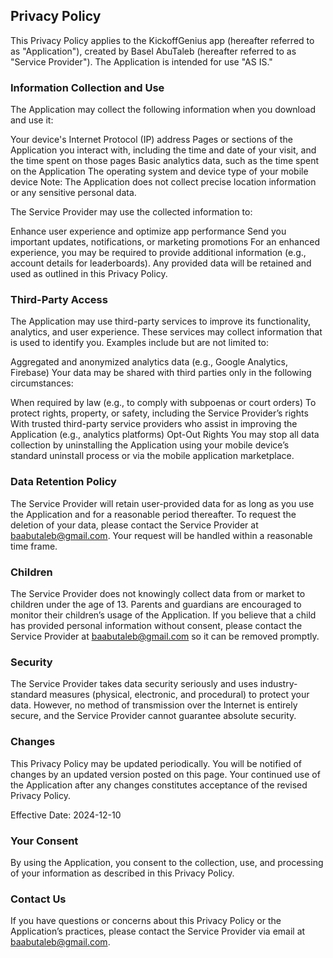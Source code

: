 ## Privacy Policy
This Privacy Policy applies to the KickoffGenius app (hereafter referred to as "Application"), created by Basel AbuTaleb (hereafter referred to as "Service Provider"). The Application is intended for use "AS IS."

### Information Collection and Use
The Application may collect the following information when you download and use it:

Your device's Internet Protocol (IP) address
Pages or sections of the Application you interact with, including the time and date of your visit, and the time spent on those pages
Basic analytics data, such as the time spent on the Application
The operating system and device type of your mobile device
Note: The Application does not collect precise location information or any sensitive personal data.

The Service Provider may use the collected information to:

Enhance user experience and optimize app performance
Send you important updates, notifications, or marketing promotions
For an enhanced experience, you may be required to provide additional information (e.g., account details for leaderboards). Any provided data will be retained and used as outlined in this Privacy Policy.

### Third-Party Access
The Application may use third-party services to improve its functionality, analytics, and user experience. These services may collect information that is used to identify you. Examples include but are not limited to:

Aggregated and anonymized analytics data (e.g., Google Analytics, Firebase)
Your data may be shared with third parties only in the following circumstances:

When required by law (e.g., to comply with subpoenas or court orders)
To protect rights, property, or safety, including the Service Provider’s rights
With trusted third-party service providers who assist in improving the Application (e.g., analytics platforms)
Opt-Out Rights
You may stop all data collection by uninstalling the Application using your mobile device’s standard uninstall process or via the mobile application marketplace.

### Data Retention Policy
The Service Provider will retain user-provided data for as long as you use the Application and for a reasonable period thereafter. To request the deletion of your data, please contact the Service Provider at baabutaleb@gmail.com. Your request will be handled within a reasonable time frame.

### Children
The Service Provider does not knowingly collect data from or market to children under the age of 13. Parents and guardians are encouraged to monitor their children’s usage of the Application. If you believe that a child has provided personal information without consent, please contact the Service Provider at baabutaleb@gmail.com so it can be removed promptly.

### Security
The Service Provider takes data security seriously and uses industry-standard measures (physical, electronic, and procedural) to protect your data. However, no method of transmission over the Internet is entirely secure, and the Service Provider cannot guarantee absolute security.

### Changes
This Privacy Policy may be updated periodically. You will be notified of changes by an updated version posted on this page. Your continued use of the Application after any changes constitutes acceptance of the revised Privacy Policy.

Effective Date: 2024-12-10

### Your Consent
By using the Application, you consent to the collection, use, and processing of your information as described in this Privacy Policy.

### Contact Us
If you have questions or concerns about this Privacy Policy or the Application’s practices, please contact the Service Provider via email at baabutaleb@gmail.com.
